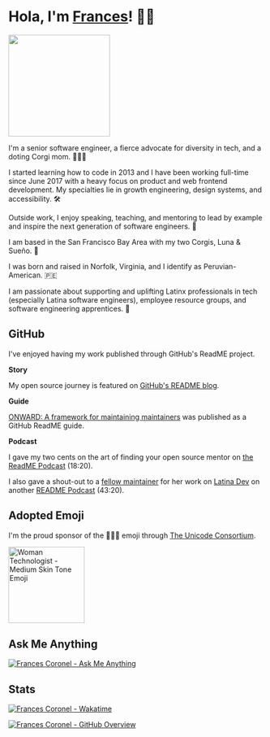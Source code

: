 # Hola, I'm [Frances](https://francescoronel.com)! 🍓🍫

<img width="200" src="https://user-images.githubusercontent.com/4284691/187105470-49c5c520-b307-4a06-9965-5d8fe8763965.png">

I'm a senior software engineer, a fierce advocate for diversity in tech, and a doting Corgi mom. 👩🏽‍💻

I started learning how to code in 2013 and I have been working full-time since June 2017 with a heavy focus on product and web frontend development. My specialties lie in growth engineering, design systems, and accessibility. 🛠️

Outside work, I enjoy speaking, teaching, and mentoring to lead by example and inspire the next generation of software engineers. 🚀

I am based in the San Francisco Bay Area with my two Corgis, Luna & Sueño. 🐾

I was born and raised in Norfolk, Virginia, and I identify as Peruvian-American. 🇵🇪

I am passionate about supporting and uplifting Latinx professionals in tech (especially Latina software engineers), employee resource groups, and software engineering apprentices. 💛

## GitHub

I've enjoyed having my work published through GitHub's ReadME project.

**Story**

My open source journey is featured on [GitHub's README blog](https://github.com/readme/stories/frances-coronel).

**Guide**

[ONWARD: A framework for maintaining maintainers](https://github.com/readme/guides/onward-maintainer-framework) was published as a GitHub ReadME guide.

**Podcast**

I gave my two cents on the art of finding your open source mentor on [the ReadME Podcast](https://github.com/readme/podcast/open-source-minimalism) (18:20).

I also gave a shout-out to a [fellow maintainer](https://github.com/EllaCodes4) for her work on [Latina Dev](https://latina.dev) on another [README Podcast](https://github.com/readme/podcast/kelsey-hightower) (43:20).

<!-- ## Follow Me Online

[![Frances Coronel - Website](https://img.shields.io/badge/Website-3b5998?style=for-the-badge&logo=wordpress&logoColor=white&color=blue)](https://francescoronel.com) [![Frances Coronel - LinkedIn](https://img.shields.io/badge/-LinkedIn-0e76a8?style=for-the-badge&logo=Linkedin&logoColor=white)](https://linkedin.com/in/francescoronel) [![Frances Coronel - Instagram](https://img.shields.io/badge/-Instagram-e4405f?style=for-the-badge&logo=Instagram&logoColor=white)](https://instagram.com/francesvcoronel/) 

[![Frances Coronel - Follow on GitHub](https://img.shields.io/github/followers/francescoronel?logo=github&style=for-the-badge&color=black)](https://github.com/francescoronel?tab=followers) -->

<!-- [![Frances Coronel - GitHub - Profile Views](https://komarev.com/ghpvc/?username=FrancesCoronel&label=GitHub+Profile+Views&style=for-the-badge&color=yellow)](https://github.com/FrancesCoronel?tab=repositories&sort=stargazers) 
 -->
 
## Adopted Emoji

I'm the proud sponsor of the 👩🏽‍💻️ emoji through [The Unicode Consortium](https://www.unicode.org/consortium/adopted-characters.html).

<a href="https://www.unicode.org/consortium/adopted-characters.html#g1F469_1F3FD_200D_1F4BB"><img src="https://www.unicode.org/consortium/aacimg/badges/gold-1F469_1F3FD_200D_1F4BB.png" alt="Woman Technologist - Medium Skin Tone Emoji" width="150" /></a>

## Ask Me Anything

[![Frances Coronel - Ask Me Anything](https://img.shields.io/static/v1?label=GitHub%20Discussions&message=Ask%20Me%20Anything&color=green&style=for-the-badge&logo=github&logoColor=white)](https://github.com/FrancesCoronel/FrancesCoronel/discussions/categories/ask-me-anything)

## Stats

[![Frances Coronel - Wakatime](https://wakatime.com/badge/user/3c657641-ecb4-45cf-8af1-26ec2a51c881.svg?style=for-the-badge)](https://wakatime.com/@francescoronel)

[![Frances Coronel - GitHub Overview](https://github-readme-stats.vercel.app/api?username=francescoronel&show_icons=true&theme=vue-dark&locale=en)](https://github.com/FrancesCoronel?tab=repositories&sort=stargazers)
